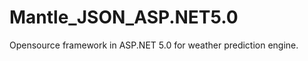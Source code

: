 Mantle_JSON_ASP.NET5.0
======================

Opensource framework in ASP.NET 5.0 for weather prediction engine.
